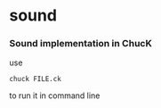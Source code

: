 sound
=====

### Sound implementation in ChucK

use
```
chuck FILE.ck
```
to run it in command line
